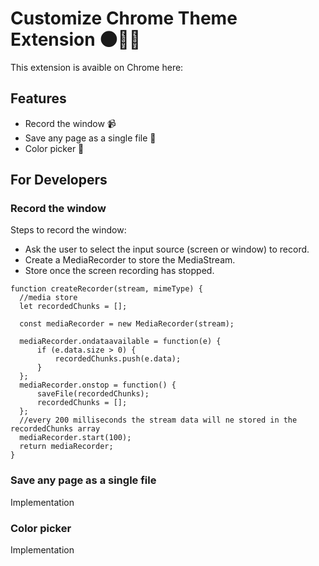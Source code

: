 # Customize Chrome Theme Extension 🌑👩‍💻
This extension is avaible on Chrome here: 

## Features 
<ul> 
  <li> Record the window 📹</li>
  <li> Save any page as a single file 📓 </li>
  <li> Color picker 🎨</li>
</ul> 

## For Developers
### Record the window
Steps to record the window:
<ul>
  <li>Ask the user to select the input source (screen or window) to record.  </li>  
  <li>Create a MediaRecorder to store the MediaStream.</li>
  <li>Store once the screen recording has stopped.</li>
</ul>

  ````
  function createRecorder(stream, mimeType) {
    //media store
    let recordedChunks = [];

    const mediaRecorder = new MediaRecorder(stream);

    mediaRecorder.ondataavailable = function(e) {
        if (e.data.size > 0) {
            recordedChunks.push(e.data);
        }
    };
    mediaRecorder.onstop = function() {
        saveFile(recordedChunks);
        recordedChunks = [];
    };
    //every 200 milliseconds the stream data will ne stored in the recordedChunks array
    mediaRecorder.start(100);
    return mediaRecorder;
}
  ````


### Save any page as a single file
Implementation

### Color picker
Implementation
